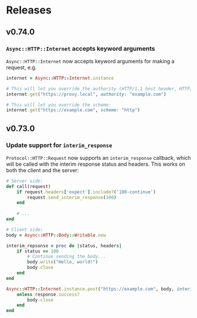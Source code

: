 # Releases

## v0.74.0

### `Async::HTTP::Internet` accepts keyword arguments

`Async::HTTP::Internet` now accepts keyword arguments for making a request, e.g.

``` ruby
internet = Async::HTTP::Internet.instance

# This will let you override the authority (HTTP/1.1 host header, HTTP/2 :authority header):
internet.get("https://proxy.local", authority: "example.com")

# This will let you override the scheme:
internet.get("https://example.com", scheme: "http")
```

## v0.73.0

### Update support for `interim_response`

`Protocol::HTTP::Request` now supports an `interim_response` callback, which will be called with the interim response status and headers. This works on both the client and the server:

``` ruby
# Server side:
def call(request)
	if request.headers['expect'].include?('100-continue')
		request.send_interim_response(100)
	end
	
	# ...
end

# Client side:
body = Async::HTTP::Body::Writable.new

interim_repsonse = proc do |status, headers|
	if status == 100
		# Continue sending the body...
		body.write("Hello, world!")
		body.close
	end
end

Async::HTTP::Internet.instance.post("https://example.com", body, interim_response: interim_response) do |response|
	unless response.success?
		body.close
	end
end
```

